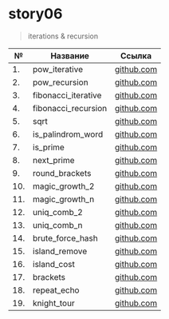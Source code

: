 # story06

> iterations & recursion

| №   | Название            | Ссылка                              |
| --- | ------------------- | ----------------------------------- |
| 1.  | pow_iterative       | [github.com](./pow_iterative)       |
| 2.  | pow_recursion       | [github.com](./pow_recursion)       |
| 3.  | fibonacci_iterative | [github.com](./fibonacci_iterative) |
| 4.  | fibonacci_recursion | [github.com](./fibonacci_recursion) |
| 5.  | sqrt                | [github.com](./sqrt)                |
| 6.  | is_palindrom_word   | [github.com](./is_palindrom_word)   |
| 7.  | is_prime            | [github.com](./is_prime)            |
| 8.  | next_prime          | [github.com](./next_prime)          |
| 9.  | round_brackets      | [github.com](./round_brackets)      |
| 10. | magic_growth_2      | [github.com](./magic_growth_2)      |
| 11. | magic_growth_n      | [github.com](./magic_growth_n)      |
| 12. | uniq_comb_2         | [github.com](./uniq_comb_2)         |
| 13. | uniq_comb_n         | [github.com](./uniq_comb_n)         |
| 14. | brute_force_hash    | [github.com](./brute_force_hash)    |
| 15. | island_remove       | [github.com](./island_remove)       |
| 16. | island_cost         | [github.com](./island_cost)         |
| 17. | brackets            | [github.com](./brackets)            |
| 18. | repeat_echo         | [github.com](./repeat_echo)         |
| 19. | knight_tour         | [github.com](./knight_tour)         |
